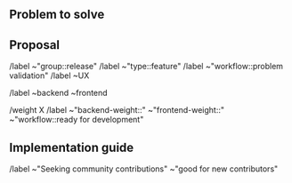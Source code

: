 ## Problem to solve

<!-- What problem do we solve? Try to define the who/what/why of the opportunity as a user story. For example, "As a (who), I want (what), so I can (why/value)." -->

## Proposal

<!-- Use this section to explain the feature and how it will work. It can be helpful to add technical details, design proposals, and links to related epics or issues. -->

<!-- Default labels -->
/label ~"group::release"
/label ~"type::feature"
/label ~"workflow::problem validation" 
/label ~UX

<!-- Optional labels -->
/label ~backend ~frontend

<!-- If you already have an implementation plan, please fill in detail below https://about.gitlab.com/handbook/engineering/development/ops/release/planning/#weights -->
/weight X
/label ~"backend-weight::" ~"frontend-weight::" ~"workflow::ready for development"
## Implementation guide

<!-- If the issue clear enough, consider inviting community contributors -->
/label ~"Seeking community contributions" ~"good for new contributors"



